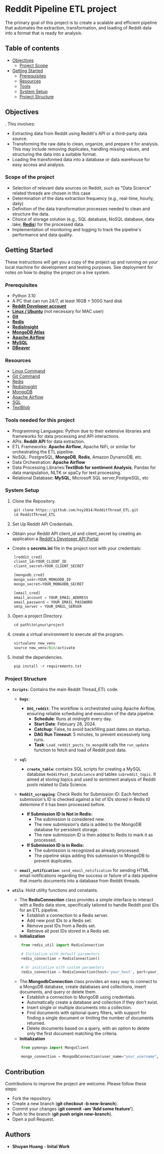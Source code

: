 # Reddit Pipeline ETL project
The primary goal of this project is to create a scalable and efficient pipeline that automates the extraction, transformation, and loading of Reddit data into a format that is ready for analysis.

## Table of contents
- [Objectives](#Objectives)
    - [Project Scope](#Scope-of-the-project)
- [Getting Started](#Getting-Started)
    - [Prerequisites](#prerequisites)
    - [Resources](#Resources)
    - [Tools](#Tools-needed-for-this-project)
    - [System Setup](#system-setup)
    - [Project Structure](#Project-Structure)

## Objectives

. This involves:

* Extracting data from Reddit using Reddit's API or a third-party data source.
* Transforming the raw data to clean, organize, and prepare it for analysis. This may include removing duplicates, handling missing values, and structuring the data into a suitable format.
* Loading the transformed data into a database or data warehouse for easy access and analysis.

### Scope of the project

* Selection of relevant data sources on Reddit, such as "Data Science" related threads are chosen in this case
* Determination of the data extraction frequency (e.g., real-time, hourly, daily)
* Definition of the data transformation processes needed to clean and structure the data.
* Choice of storage solution (e.g., SQL database, NoSQL database, data lake, **[Redis](https://redis.io/)**) for the processed data.
* Implementation of monitoring and logging to track the pipeline's performance and data quality.


## Getting Started

These instructions will get you a copy of the project up and running on your local machine for development and testing purposes. See deployment for notes on how to deploy the project on a live system.

### Prerequisites

* Python 3.10
* A PC that can run 24/7, at least 16GB + 500G hard disk
* **[Reddit Developer account](https://www.reddit.com/wiki/api/)**
* **[Linux / Ubuntu](https://ubuntu.com/download/desktop)** (not necessary for MAC user)
* **[Git](https://git-scm.com/downloads)**
* **[Redis](https://redis.io/)**
* **[RedisInsight](https://redis.com/redis-enterprise/redis-insight/)**
* **[MongoDB Atlas](https://www.mongodb.com/atlas/database)**
* **[Apache Airflow](https://airflow.apache.org/docs/apache-airflow/stable/installation/index.html)**
* **[MySQL](https://www.mysql.com/downloads/)**
* **[DBeaver](https://dbeaver.io/download/)**

### Resources
* [Linux Command](https://ubuntu.com/tutorials/command-line-for-beginners#1-overview)
* [Git Command](https://git-scm.com/docs)
* [Redis](https://redis.io/commands/sadd/)
* [RedisInsight](https://docs.redis.com/latest/ri/using-redisinsight/)
* [MongoDB](https://www.w3schools.com/mongodb/index.php)
* [Apache Airflow](https://airflow.apache.org/docs/apache-airflow/stable/index.html)
* [SQL](https://www.w3schools.com/sql/default.asp)
* [TextBlob](https://textblob.readthedocs.io/en/dev/)


### Tools needed for this project

* Programming Languages: Python due to their extensive libraries and frameworks for data processing and API interactions.
* APIs: **Reddit API** for data extraction.
* ETL Frameworks: **Apache Airflow**, Apache NiFi, or similar for orchestrating the ETL pipeline.
* NoSQL: PostgreSQL, **MongoDB**, **Redis**, Amazon DynamoDB, etc.
* Data Orchestration: **Apache Airflow** 
* Data Processing Libraries:**TextBlob for sentiment Analysis**, Pandas for data manipulation, NLTK or spaCy for text processing.
* Relational Database: **MySQL**, Microsoft SQL server,PostgreSQL, etc

### System Setup
1. Clone the Repository.
```python
    git clone https://github.com/hsy2014/RedditThread_ETL.git
    cd RedditThread_ETL
```

2. Set Up Reddit API Credentials.
* Obtain your Reddit API client_id and client_secret by creating an application a [Reddit's Developer API Portal](https://www.reddit.com/wiki/api/)

* Create a **secrets.ini** file in the project root with your credentials:
```python
    [reddit_cred]
    client_id=YOUR_CLIENT_ID
    client_secret=YOUR_CLIENT_SECRET

    [mongodb_cred]
    mongo_user=YOUR_MONGODB_ID
    mongo_secret=YOUR_MONGODB_SECRET

    [email_cred]
    email_account = YOUR_EMAIL_ADDRESS
    email_password = YOUR_EMAIL_PASSWORD
    smtp_server = YOUR_EMAIL_SERVER
```
3. Open a project Directory.
```python
    cd path\to\your\project
```

4. create a virtual environment to execute all the program.
```python
    virtualenv new_venv
    source new_venv/bin/activate
```

5. Install the dependencies.
```python
    pip install -r requirements.txt
```


### Project Structure
- **`Scripts`**: Contains the main Reddit Thread_ETL code.
    - **`Dags`**:
        - **`DAG_reddit`**: 
            The workflow is orchestrated using Apache Airflow, ensuring reliable scheduling and execution of the data pipeline.
            - **Schedule**: Runs at midnight every day.
            - **Start Date**: February 28, 2024.
            - **Catchup**: False, to avoid backfilling past dates on startup.
            - **DAG Run Timeout**: 5 minutes, to prevent excessively long runs.
            - **Task**: `Load_reddit_posts_to_mongoDB` calls the `run_update` function to fetch and load of Reddit post data.
    - **`sql`**: 
        - **`create_table`**: contains SQL scripts for creating a MySQL database `RedditPost_DataScience` and tables `subreddit_topic`. It aimed at storing topics and used to sentiment analysis of Reddit posts related to Data Science.

    - **`Reddit_scrapping`**: 
        Check Redis for Submission ID: Each fetched submission's ID is checked against a list of IDs stored in Redis t0 determine if it has been processed before.
        - **If Submission ID is Not in Redis:**
            * The submission is considered new.
            * The new submission's data is added to the MongoDB database for persistent storage.
            * The new submission ID is then added to Redis to mark it as processed.
        - **If Submission ID is in Redis:**
            * The submission is recognized as already processed.
            * The pipeline skips adding this submission to MongoDB to prevent duplicates.

    - **`email_notification`**:
        `send_email_notification` for sending HTML email notifications regarding the success or failure of a data pipeline that inserts documents into a database from Reddit threads. 
    

- **`utils`**: Hold utility functions and constants.
    - The **RedisConnection** class provides a simple interface to interact with a Redis data store, specifically tailored to handle Reddit post IDs for an ETL pipeline.
        - Establish a connection to a Redis server.
        - Add new post IDs to a Redis set.
        - Remove post IDs from a Redis set.
        - Retrieve all post IDs stored in a Redis set.
    - **Initialization**
    ```python
        from redis_util import RedisConnection

        # Initialize with default parameters
        redis_connection = RedisConnection()

        # Or initialize with custom parameters
        redis_connection = RedisConnection(host='your_host', port=your_port, db=your_db, set_name='your_set_name')
    ```
    - The **MongodbConnection** class provides an easy way to connect to a MongoDB database, create databases and collections, insert documents, and query or delete them.
        - Establish a connection to MongoDB using credentials.
        - Automatically create a database and collection if they don't exist.
        - Insert single or multiple documents into a collection.
        - Find documents with optional query filters, with support for finding a single document or limiting the number of documents returned.
        - Delete documents based on a query, with an option to delete only the first document matching the criteria.
    - **Initialization**
    ```python
        from pymongo import MongoClient
        
        mongo_connection = MongodbConnection(user_name="your_username", password="your_password")
    ```

## Contribution
Contributions to improve the project are welcome. Please follow these steps:

* Fork the repository.
* Create a new branch (**git checkout -b new-branch**).
* Commit your changes (**git commit -am 'Add some feature'**).
* Push to the branch (**git push origin new-branch**).
* Open a pull Request.

## Authors
* **Shuyan Huang** - **Inital Work**